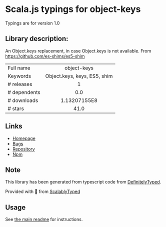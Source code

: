 
# Scala.js typings for object-keys

Typings are for version 1.0

## Library description:
An Object.keys replacement, in case Object.keys is not available. From https://github.com/es-shims/es5-shim

|                    |                 |
| ------------------ | :-------------: |
| Full name          | object-keys |
| Keywords           | Object.keys, keys, ES5, shim |
| # releases         | 1 |
| # dependents       | 0.0 |
| # downloads        | 1.13207155E8 |
| # stars            | 41.0 |

## Links
- [Homepage](https://github.com/ljharb/object-keys#readme)
- [Bugs](https://github.com/ljharb/object-keys/issues)
- [Repository](https://github.com/ljharb/object-keys)
- [Npm](https://www.npmjs.com/package/object-keys)
    


## Note
This library has been generated from typescript code from [DefinitelyTyped](https://definitelytyped.org).

Provided with :purple_heart: from [ScalablyTyped](https://github.com/oyvindberg/ScalablyTyped)

## Usage
See [the main readme](../../readme.md) for instructions.


